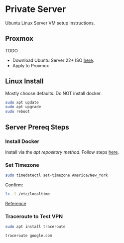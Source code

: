 # Private Server

Ubuntu Linux Server VM setup instructions.

## Proxmox

TODO

* Download Ubuntu Server 22+ ISO [here](https://ubuntu.com/download/server).
* Apply to Proxmox

## Linux Install

Mostly choose defaults. Do NOT install docker.

```bash
sudo apt update
sudo apt upgrade
sudo reboot
```

## Server Prereq Steps

### Install Docker

Install via the *apt repository method*. Follow steps [here](https://docs.docker.com/engine/install/ubuntu/).

### Set Timezone

```bash
sudo timedatectl set-timezone America/New_York
```

Confirm:

```bash
ls -l /etc/localtime
```
[Reference](https://linuxize.com/post/how-to-set-or-change-timezone-in-linux/)

### Traceroute to Test VPN

```bash
sudo apt install traceroute
```

```bash
traceroute google.com
```

